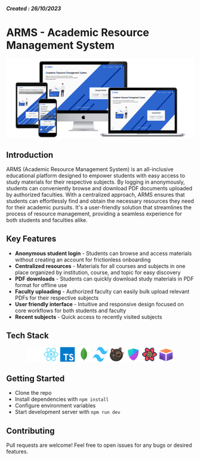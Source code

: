 ##### Created : 26/10/2023


# ARMS - Academic Resource Management System

![ARMS v3 Preview](public/Icons/ARMSDevices.png)

## Introduction
ARMS (Academic Resource Management System) is an all-inclusive educational platform designed to empower students with easy access to study materials for their respective subjects. By logging in anonymously, students can conveniently browse and download PDF documents uploaded by authorized faculties. With a centralized approach, ARMS ensures that students can effortlessly find and obtain the necessary resources they need for their academic pursuits. It's a user-friendly solution that streamlines the process of resource management, providing a seamless experience for both students and faculties alike.

## Key Features
- **Anonymous student login** - Students can browse and access materials without creating an account for frictionless onboarding
- **Centralized resources** - Materials for all courses and subjects in one place organized by institution, course, and topic for easy discovery  
- **PDF downloads** - Students can quickly download study materials in PDF format for offline use
- **Faculty uploading** - Authorized faculty can easily bulk upload relevant PDFs for their respective subjects
- **User friendly interface** - Intuitive and responsive design focused on core workflows for both students and faculty
- **Recent subjects** - Quick access to recently visited subjects

## Tech Stack
<div align="center">
      <img
        alt="Next JS"
        title="Next JS"
        width="40px"
        height="40px"
        src="https://raw.githubusercontent.com/ChiragChrg/ChiragChrg.github.io/main/icons/nextjs.svg"
      />
      <img
        alt="React JS"
        title="React JS"
        width="40px"
        height="40px"
        src="https://raw.githubusercontent.com/ChiragChrg/ChiragChrg.github.io/main/icons/reactjs.svg"
      />
      <img
        alt="TypeScript"
        title="TypeScript"
        width="40px"
        height="40px"
        src="https://raw.githubusercontent.com/ChiragChrg/ChiragChrg.github.io/main/icons/typescript.svg"
      />
      <img
        alt="MongoDB"
        title="MongoDB"
        width="40px"
        height="40px"
        src="https://raw.githubusercontent.com/ChiragChrg/ChiragChrg.github.io/main/icons/mongodb.svg"
      />
      <img
        alt="Tailwind CSS"
        title="Tailwind CSS"
        width="40px"
        height="40px"
        src="https://raw.githubusercontent.com/ChiragChrg/ChiragChrg.github.io/main/icons/tailwind.svg"
      />
      <img
        alt="Zustand"
        title="Zustand"
        width="40px"
        height="40px"
        src="https://raw.githubusercontent.com/ChiragChrg/ChiragChrg.github.io/main/icons/zustand.webp"
      />
      <img
        alt="NextAuth.JS"
        title="NextAuth.JS"
        width="40px"
        height="40px"
        src="https://raw.githubusercontent.com/ChiragChrg/ChiragChrg.github.io/main/icons/nextauth.svg"
      />
      <img
        alt="TanStack Query"
        title="TanStack Query"
        width="40px"
        height="40px"
        src="https://raw.githubusercontent.com/ChiragChrg/ChiragChrg.github.io/main/icons/reactquery.svg"
      />
      <img
        alt="EdgeStore"
        title="EdgeStore"
        width="40px"
        height="40px"
        src="https://raw.githubusercontent.com/ChiragChrg/ChiragChrg.github.io/main/icons/edgestore.webp"
      />
</div>

## Getting Started
- Clone the repo
- Install dependencies with `npm install`
- Configure environment variables
- Start development server with `npm run dev`

## Contributing
Pull requests are welcome! Feel free to open issues for any bugs or desired features.